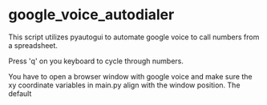 # google_voice_autodialer
This script utilizes pyautogui to automate google voice to call numbers from a spreadsheet.

Press 'q' on you keyboard to cycle through numbers.

You have to open a browser window with google voice and make sure the xy coordinate variables in main.py align with the window position.
The default 
